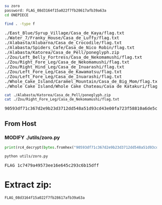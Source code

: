 ```bash
su zoro
password: FLAG_08d3164f15a022f7fb28617afb39a63a
cd ONEPIECE
```
```bash
find . -type f
```
<pre>
./East_Blue/Syrup_Village/Casa_de_Kaya/flag.txt
./Water_7/Franky_House/Casa_de_Luffy/flag.txt
./Alabasta/Alubarna/Casa_de_Crocodile/flag.txt
./Alabasta/Spiders_Cafe/Casa_de_Nico Robin/flag.txt
./Alabasta/Katorea/Casa_de_Pell/poneglyph.zip
./Zou/Left_Belly_Fortress/Casa_de_Nekomamushi/flag.txt
./Zou/Right_Fore_Leg/Casa_de_Nekomamushi/flag.txt
./Zou/Right_Hind_Leg/Casa_de_Inuarashi/flag.txt
./Zou/Left_Fore_Leg/Casa_de_Kawamatsu/flag.txt
./Zou/Left_Fore_Leg/Casa_de_Inuarashi/flag.txt
./Whole_Cake_Island/Caramel_Mountain/Casa_de_Big_Mom/flag.txt
./Whole_Cake_Island/Whole_Cake_Chateau/Casa_de_Katakuri/flag.txt
</pre>

```bash
cat ./Alabasta/Katorea/Casa_de_Pell/poneglyph.zip
cat ./Zou/Right_Fore_Leg/Casa_de_Nekomamushi/flag.txt
```
<pre>
90593df71c367d2e9b23d3712dd548a51d93cd43e00fa723f58810a6de5c5988102c8fcfc5
</pre>

## From Host
### MODIFY ./utils/zoro.py
```python
print(rc4_decrypt(bytes.fromhex("90593df71c367d2e9b23d3712dd548a51d93cd43e00fa723f58810a6de5c5988102c8fcfc5"), "21430"))
```
```bash
python utils/zoro.py
```
<pre>
FLAG_1c7479a49573ee16e645c293c6b15dff
</pre>

# Extract zip:
```
FLAG_08d3164f15a022f7fb28617afb39a63a
```